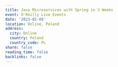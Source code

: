 ```yaml
---
title: Java Microservices with Spring in 3 Weeks
event: O'Reilly Live Events
date: '2023-02-09'
location: Online, Poland
address:
  city: Online
  country: Poland
  country_code: PL
share: false
reading_time: false
backlinks: false
---
```

